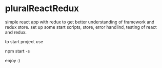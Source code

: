 # pluralReactRedux

simple react app with redux to get better understanding of framework and redux store.
set up some start scripts, store, error handlind, testing of react and redux. 

to start project use 

npm start -s

enjoy :)
